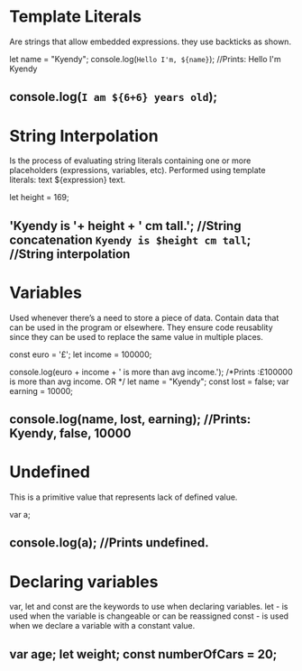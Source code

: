 # Template Literals

Are strings that allow embedded expressions. they use backticks as shown.


let name = "Kyendy";
console.log(`Hello I'm, ${name}`);
//Prints: Hello I'm Kyendy

console.log(`I am ${6+6} years old`);
---------------------------------------------------------------------------------

# String Interpolation

Is the process of evaluating string literals containing one or more placeholders (expressions, variables, etc).
Performed using template literals: text ${expression} text.


let height = 169;

'Kyendy is '+ height + ' cm tall.'; //String concatenation
`Kyendy is $height cm tall`; //String interpolation
---------------------------------------------------------------------------------

# Variables

Used whenever there’s a need to store a piece of data.
Contain data that can be used in the program or elsewhere.
They ensure code reusablity since they can be used to replace the same value in multiple places.


const euro = '£';
let income = 100000;

console.log(euro + income + ' is more than avg income.');
/*Prints :£100000 is more than avg income.
OR
*/
let name = "Kyendy";
const lost = false;
var earning = 10000;

console.log(name, lost, earning);
//Prints: Kyendy, false, 10000
---------------------------------------------------------------------------------
  
# Undefined

This is a primitive value that represents lack of defined value.


var a;

console.log(a); //Prints undefined.
---------------------------------------------------------------------------------
# Declaring variables

var, let and const are the keywords to use when declaring variables.
let - is used when the variable is changeable or can be reassigned 
const - is used when we declare a variable with a constant value.

var age;
let weight;
const numberOfCars = 20;
---------------------------------------------------------------------------------
 
